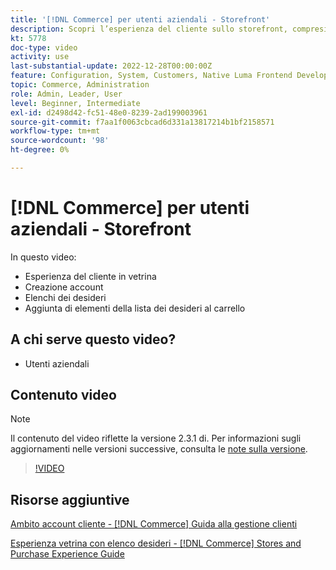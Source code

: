 ```yaml
---
title: '[!DNL Commerce] per utenti aziendali - Storefront'
description: Scopri l’esperienza del cliente sullo storefront, compresi la creazione di account, le liste dei desideri e l’aggiunta di voci al carrello
kt: 5778
doc-type: video
activity: use
last-substantial-update: 2022-12-28T00:00:00Z
feature: Configuration, System, Customers, Native Luma Frontend Development, Page Content, Site Navigation
topic: Commerce, Administration
role: Admin, Leader, User
level: Beginner, Intermediate
exl-id: d2498d42-fc51-48e0-8239-2ad199003961
source-git-commit: f7aa1f0063cbcad6d331a13817214b1bf2158571
workflow-type: tm+mt
source-wordcount: '98'
ht-degree: 0%

---
```


# [!DNL Commerce] per utenti aziendali - Storefront

In questo video:

- Esperienza del cliente in vetrina
- Creazione account
- Elenchi dei desideri
- Aggiunta di elementi della lista dei desideri al carrello

## A chi serve questo video?

- Utenti aziendali

## Contenuto video

>[!NOTE]
>
>Il contenuto del video riflette la versione 2.3.1 di. Per informazioni sugli aggiornamenti nelle versioni successive, consulta le [note sulla versione](https://experienceleague.adobe.com/docs/commerce-operations/release/notes/overview.html).

>[!VIDEO](https://video.tv.adobe.com/v/36188?quality=12&learn=on)

## Risorse aggiuntive

[Ambito account cliente - [!DNL Commerce] Guida alla gestione clienti](https://experienceleague.adobe.com/docs/commerce-admin/customers/customer-accounts/customer-account-scope.html)

[Esperienza vetrina con elenco desideri - [!DNL Commerce] Stores and Purchase Experience Guide](https://experienceleague.adobe.com/docs/commerce-admin/stores-sales/shopper-tools/wish-lists/wishlist-storefront.html)
